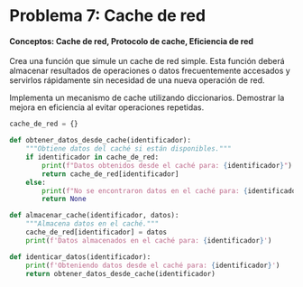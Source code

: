 # Problema 7: Cache de red

#### Conceptos: Cache de red, Protocolo de cache, Eficiencia de red

Crea una función que simule un cache de red simple. Esta función deberá almacenar resultados de operaciones o datos frecuentemente accesados y servirlos rápidamente sin necesidad de una nueva operación de red.

Implementa un mecanismo de cache utilizando diccionarios.
Demostrar la mejora en eficiencia al evitar operaciones repetidas.

```python
cache_de_red = {}

def obtener_datos_desde_cache(identificador):
    """Obtiene datos del caché si están disponibles."""
    if identificador in cache_de_red:
        print(f"Datos obtenidos desde el caché para: {identificador}")
        return cache_de_red[identificador]
    else:
        print(f"No se encontraron datos en el caché para: {identificador}")
        return None

def almacenar_cache(identificador, datos):
    """Almacena datos en el caché."""
    cache_de_red[identificador] = datos
    print(f'Datos almacenados en el caché para: {identificador}')

def identicar_datos(identificador):
    print(f'Obteniendo datos desde el caché para: {identificador}')
    return obtener_datos_desde_cache(identificador)
```
